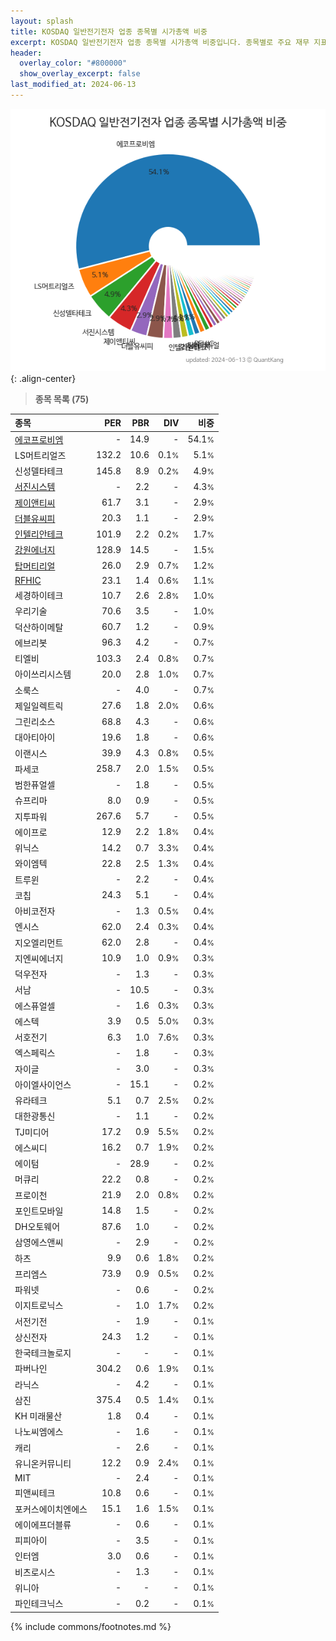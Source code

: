 ```yaml
---
layout: splash
title: KOSDAQ 일반전기전자 업종 종목별 시가총액 비중
excerpt: KOSDAQ 일반전기전자 업종 종목별 시가총액 비중입니다. 종목별로 주요 재무 지표를 함께 표시합니다.
header:
  overlay_color: "#800000"
  show_overlay_excerpt: false
last_modified_at: 2024-06-13
---
```



![KOSDAQ 일반전기전자 업종 종목별 시가총액 비중](/stats/sector/images/kosdaq_업종_일반전기전자_종목.png){: .align-center}


> **종목 목록 (75)**<a id="list"></a>

| **종목** | **PER** | **PBR** | **DIV** | **비중** |
| :------- | ------: | ------: | ------: | -------: |
| [에코프로비엠](/247540/) | - | 14.9 | - | 54.1<small>%</small> |
| LS머트리얼즈 | 132.2 | 10.6 | 0.1<small>%</small> | 5.1<small>%</small> |
| 신성델타테크 | 145.8 | 8.9 | 0.2<small>%</small> | 4.9<small>%</small> |
| [서진시스템](/178320/) | - | 2.2 | - | 4.3<small>%</small> |
| [제이앤티씨](/204270/) | 61.7 | 3.1 | - | 2.9<small>%</small> |
| [더블유씨피](/393890/) | 20.3 | 1.1 | - | 2.9<small>%</small> |
| [인텔리안테크](/189300/) | 101.9 | 2.2 | 0.2<small>%</small> | 1.7<small>%</small> |
| [강원에너지](/114190/) | 128.9 | 14.5 | - | 1.5<small>%</small> |
| [탑머티리얼](/360070/) | 26.0 | 2.9 | 0.7<small>%</small> | 1.2<small>%</small> |
| [RFHIC](/218410/) | 23.1 | 1.4 | 0.6<small>%</small> | 1.1<small>%</small> |
| 세경하이테크 | 10.7 | 2.6 | 2.8<small>%</small> | 1.0<small>%</small> |
| 우리기술 | 70.6 | 3.5 | - | 1.0<small>%</small> |
| 덕산하이메탈 | 60.7 | 1.2 | - | 0.9<small>%</small> |
| 에브리봇 | 96.3 | 4.2 | - | 0.7<small>%</small> |
| 티엘비 | 103.3 | 2.4 | 0.8<small>%</small> | 0.7<small>%</small> |
| 아이쓰리시스템 | 20.0 | 2.8 | 1.0<small>%</small> | 0.7<small>%</small> |
| 소룩스 | - | 4.0 | - | 0.7<small>%</small> |
| 제일일렉트릭 | 27.6 | 1.8 | 2.0<small>%</small> | 0.6<small>%</small> |
| 그린리소스 | 68.8 | 4.3 | - | 0.6<small>%</small> |
| 대아티아이 | 19.6 | 1.8 | - | 0.6<small>%</small> |
| 이랜시스 | 39.9 | 4.3 | 0.8<small>%</small> | 0.5<small>%</small> |
| 파세코 | 258.7 | 2.0 | 1.5<small>%</small> | 0.5<small>%</small> |
| 범한퓨얼셀 | - | 1.8 | - | 0.5<small>%</small> |
| 슈프리마 | 8.0 | 0.9 | - | 0.5<small>%</small> |
| 지투파워 | 267.6 | 5.7 | - | 0.5<small>%</small> |
| 에이프로 | 12.9 | 2.2 | 1.8<small>%</small> | 0.4<small>%</small> |
| 위닉스 | 14.2 | 0.7 | 3.3<small>%</small> | 0.4<small>%</small> |
| 와이엠텍 | 22.8 | 2.5 | 1.3<small>%</small> | 0.4<small>%</small> |
| 트루윈 | - | 2.2 | - | 0.4<small>%</small> |
| 코칩 | 24.3 | 5.1 | - | 0.4<small>%</small> |
| 아비코전자 | - | 1.3 | 0.5<small>%</small> | 0.4<small>%</small> |
| 엔시스 | 62.0 | 2.4 | 0.3<small>%</small> | 0.4<small>%</small> |
| 지오엘리먼트 | 62.0 | 2.8 | - | 0.4<small>%</small> |
| 지엔씨에너지 | 10.9 | 1.0 | 0.9<small>%</small> | 0.3<small>%</small> |
| 덕우전자 | - | 1.3 | - | 0.3<small>%</small> |
| 서남 | - | 10.5 | - | 0.3<small>%</small> |
| 에스퓨얼셀 | - | 1.6 | 0.3<small>%</small> | 0.3<small>%</small> |
| 에스텍 | 3.9 | 0.5 | 5.0<small>%</small> | 0.3<small>%</small> |
| 서호전기 | 6.3 | 1.0 | 7.6<small>%</small> | 0.3<small>%</small> |
| 엑스페릭스 | - | 1.8 | - | 0.3<small>%</small> |
| 자이글 | - | 3.0 | - | 0.3<small>%</small> |
| 아이엘사이언스 | - | 15.1 | - | 0.2<small>%</small> |
| 유라테크 | 5.1 | 0.7 | 2.5<small>%</small> | 0.2<small>%</small> |
| 대한광통신 | - | 1.1 | - | 0.2<small>%</small> |
| TJ미디어 | 17.2 | 0.9 | 5.5<small>%</small> | 0.2<small>%</small> |
| 에스씨디 | 16.2 | 0.7 | 1.9<small>%</small> | 0.2<small>%</small> |
| 에이텀 | - | 28.9 | - | 0.2<small>%</small> |
| 머큐리 | 22.2 | 0.8 | - | 0.2<small>%</small> |
| 프로이천 | 21.9 | 2.0 | 0.8<small>%</small> | 0.2<small>%</small> |
| 포인트모바일 | 14.8 | 1.5 | - | 0.2<small>%</small> |
| DH오토웨어 | 87.6 | 1.0 | - | 0.2<small>%</small> |
| 삼영에스앤씨 | - | 2.9 | - | 0.2<small>%</small> |
| 하츠 | 9.9 | 0.6 | 1.8<small>%</small> | 0.2<small>%</small> |
| 프리엠스 | 73.9 | 0.9 | 0.5<small>%</small> | 0.2<small>%</small> |
| 파워넷 | - | 0.6 | - | 0.2<small>%</small> |
| 이지트로닉스 | - | 1.0 | 1.7<small>%</small> | 0.2<small>%</small> |
| 서전기전 | - | 1.9 | - | 0.1<small>%</small> |
| 상신전자 | 24.3 | 1.2 | - | 0.1<small>%</small> |
| 한국테크놀로지 | - | - | - | 0.1<small>%</small> |
| 파버나인 | 304.2 | 0.6 | 1.9<small>%</small> | 0.1<small>%</small> |
| 라닉스 | - | 4.2 | - | 0.1<small>%</small> |
| 삼진 | 375.4 | 0.5 | 1.4<small>%</small> | 0.1<small>%</small> |
| KH 미래물산 | 1.8 | 0.4 | - | 0.1<small>%</small> |
| 나노씨엠에스 | - | 1.6 | - | 0.1<small>%</small> |
| 캐리 | - | 2.6 | - | 0.1<small>%</small> |
| 유니온커뮤니티 | 12.2 | 0.9 | 2.4<small>%</small> | 0.1<small>%</small> |
| MIT | - | 2.4 | - | 0.1<small>%</small> |
| 피앤씨테크 | 10.8 | 0.6 | - | 0.1<small>%</small> |
| 포커스에이치엔에스 | 15.1 | 1.6 | 1.5<small>%</small> | 0.1<small>%</small> |
| 에이에프더블류 | - | 0.6 | - | 0.1<small>%</small> |
| 피피아이 | - | 3.5 | - | 0.1<small>%</small> |
| 인터엠 | 3.0 | 0.6 | - | 0.1<small>%</small> |
| 비츠로시스 | - | 1.3 | - | 0.1<small>%</small> |
| 위니아 | - | - | - | 0.1<small>%</small> |
| 파인테크닉스 | - | 0.2 | - | 0.1<small>%</small> |

{% include commons/footnotes.md %}